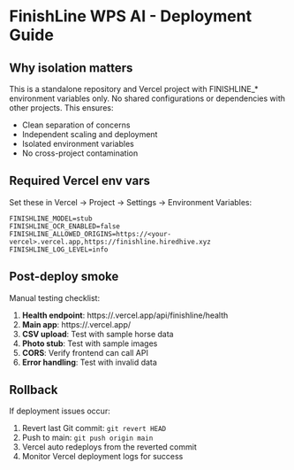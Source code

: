 # FinishLine WPS AI - Deployment Guide

## Why isolation matters

This is a standalone repository and Vercel project with FINISHLINE_* environment variables only. No shared configurations or dependencies with other projects. This ensures:

- Clean separation of concerns
- Independent scaling and deployment
- Isolated environment variables
- No cross-project contamination

## Required Vercel env vars

Set these in Vercel → Project → Settings → Environment Variables:

```
FINISHLINE_MODEL=stub
FINISHLINE_OCR_ENABLED=false
FINISHLINE_ALLOWED_ORIGINS=https://<your-vercel>.vercel.app,https://finishline.hiredhive.xyz
FINISHLINE_LOG_LEVEL=info
```

## Post-deploy smoke

Manual testing checklist:

1. **Health endpoint**: https://<your-vercel>.vercel.app/api/finishline/health
2. **Main app**: https://<your-vercel>.vercel.app/
3. **CSV upload**: Test with sample horse data
4. **Photo stub**: Test with sample images
5. **CORS**: Verify frontend can call API
6. **Error handling**: Test with invalid data

## Rollback

If deployment issues occur:

1. Revert last Git commit: `git revert HEAD`
2. Push to main: `git push origin main`
3. Vercel auto redeploys from the reverted commit
4. Monitor Vercel deployment logs for success
